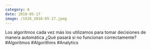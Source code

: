 ```yaml
--- 
category: A 
date: 2018-05-17 
image: /1526_2018-05-17.jpeg 
--- 
```


Los algoritmos cada vez más los utilizamos para tomar decisiones de manera automática ¿Qué pasará si no funcionan correctamente? #Algoritmos #Algorithms #Analytics
